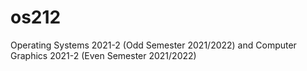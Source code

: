 # os212
Operating Systems 2021-2 (Odd Semester 2021/2022) and Computer Graphics 2021-2 (Even Semester 2021/2022)
